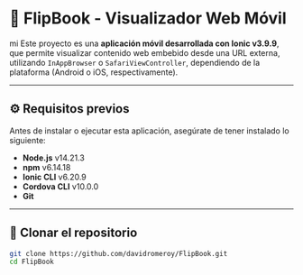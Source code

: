# 📱 FlipBook - Visualizador Web Móvil
mi
Este proyecto es una **aplicación móvil desarrollada con Ionic v3.9.9**, que permite visualizar contenido web embebido desde una URL externa, utilizando `InAppBrowser` o `SafariViewController`, dependiendo de la plataforma (Android o iOS, respectivamente).

---

## ⚙️ Requisitos previos

Antes de instalar o ejecutar esta aplicación, asegúrate de tener instalado lo siguiente:

- **Node.js** v14.21.3  
- **npm** v6.14.18  
- **Ionic CLI** v6.20.9  
- **Cordova CLI** v10.0.0  
- **Git**

---

## 📂 Clonar el repositorio

```bash
git clone https://github.com/davidromeroy/FlipBook.git
cd FlipBook
```
